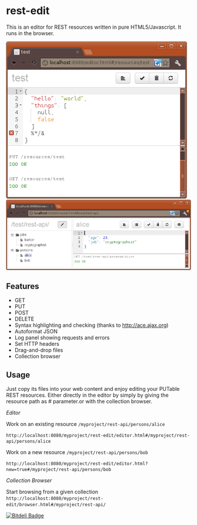 rest-edit
=========

This is an editor for REST resources written in pure HTML5/Javascript. It runs in the browser.

![example 1](https://github.com/lbovet/rest-edit/blob/master/doc/rest-edit1.png?raw=true)
![example 2](https://github.com/lbovet/rest-edit/blob/master/doc/rest-edit2.png?raw=true)

Features
--------
* GET
* PUT
* POST
* DELETE
* Syntax highlighting and checking (thanks to http://ace.ajax.org)
* Autoformat JSON
* Log panel showing requests and errors
* Set HTTP headers
* Drag-and-drop files
* Collection browser

Usage
-----

Just copy its files into your web content and enjoy editing your PUTable REST resources. 
Either directly in the editor by simply by giving the resource path as # parameter.or with the collection browser.

*Editor*

Work on an existing resource ``/myproject/rest-api/persons/alice``

    http://localhost:8080/myproject/rest-edit/editor.html#/myproject/rest-api/persons/alice

Work on a new resource ``/myproject/rest-api/persons/bob``

    http://localhost:8080/myproject/rest-edit/editor.html?new=true#/myproject/rest-api/persons/bob
    
*Collection Browser*

Start browsing from a given collection ``http://localhost:8080/myproject/rest-edit/browser.html#/myproject/rest-api/``


[![Bitdeli Badge](https://d2weczhvl823v0.cloudfront.net/lbovet/rest-edit/trend.png)](https://bitdeli.com/free "Bitdeli Badge")

